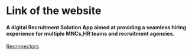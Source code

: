# Link of the website
#### A digital Recruitment Solution App aimed at providing a seamless hiring experience for multiple MNCs,HR teams and recruitment agencies.
[Recrnnectors](https://recrnnectors.netlify.app/)
